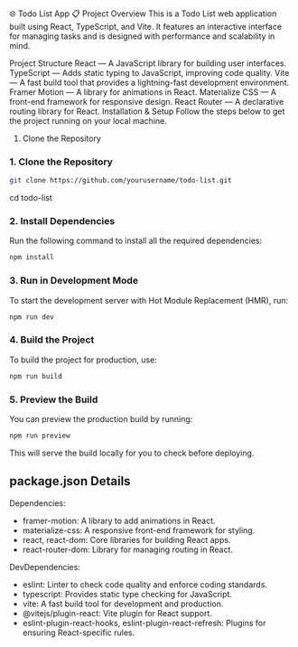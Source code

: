 🌐 Todo List App
📋 Project Overview
This is a Todo List web application built using React, TypeScript, and Vite. It features an interactive interface for managing tasks and is designed with performance and scalability in mind.

Project Structure
React — A JavaScript library for building user interfaces.
TypeScript — Adds static typing to JavaScript, improving code quality.
Vite — A fast build tool that provides a lightning-fast development environment.
Framer Motion — A library for animations in React.
Materialize CSS — A front-end framework for responsive design.
React Router — A declarative routing library for React.
Installation & Setup
Follow the steps below to get the project running on your local machine.

1. Clone the Repository

### 1. Clone the Repository

```bash
git clone https://github.com/yourusername/todo-list.git
```
cd todo-list

### 2. Install Dependencies
Run the following command to install all the required dependencies:

```bash
npm install
```

### 3. Run in Development Mode
To start the development server with Hot Module Replacement (HMR), run:

```bash
npm run dev
```

### 4. Build the Project
To build the project for production, use:

```bash
npm run build
```

### 5. Preview the Build
You can preview the production build by running:

```bash
npm run preview
```

This will serve the build locally for you to check before deploying.

## package.json Details

Dependencies:

- framer-motion: A library to add animations in React.
- materialize-css: A responsive front-end framework for styling.
- react, react-dom: Core libraries for building React apps.
- react-router-dom: Library for managing routing in React.

DevDependencies:

- eslint: Linter to check code quality and enforce coding standards.
- typescript: Provides static type checking for JavaScript.
- vite: A fast build tool for development and production.
- @vitejs/plugin-react: Vite plugin for React support.
- eslint-plugin-react-hooks, eslint-plugin-react-refresh: Plugins for ensuring React-specific rules.
